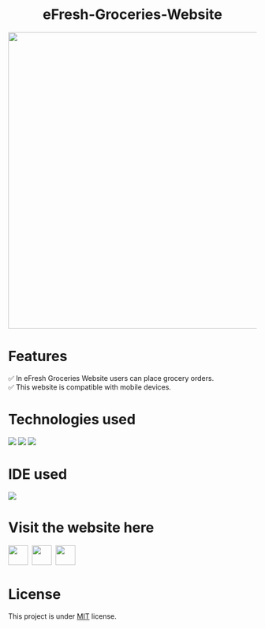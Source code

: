 <h1 align="center">eFresh-Groceries-Website</h1>
<div align="center">
<img width="600" src="https://github.com/ValentineFernandes/ValentineFernandes/blob/main/Portfolio/eFreshGroceriesWebsite.png" />
</div> 

# Features
✅ In eFresh Groceries Website users can place grocery orders.<br/>
✅ This website is compatible with mobile devices.

# Technologies used
<img src="https://img.shields.io/badge/HTML5-FF3300?style=for-the-badge&logo=html5&logoColor=white">
<img src="https://img.shields.io/badge/CSS3-0066FF?style=for-the-badge&logo=css3&logoColor=white">
<img src="https://img.shields.io/badge/Bootstrap-993399?style=for-the-badge&logo=bootstrap&logoColor=white">

# IDE used
<img src="https://img.shields.io/badge/sublime_text-%23575757.svg?&style=for-the-badge&logo=sublime-text&logoColor=important">

# Visit the website here
<a href="https://valentinefernandes.github.io/eFresh-Groceries-Website/">
<img width="40" height="40" src="https://github.com/ValentineFernandes/ValentineFernandes/blob/main/Portfolio/github.png"></a>
&nbsp;<a href="https://efreshgroceries.netlify.app"><img width="40" height="40" src="https://github.com/ValentineFernandes/ValentineFernandes/blob/main/Portfolio/netlify.jpg"></a>
&nbsp;<a href="https://e-fresh-groceries-website.vercel.app/"><img width="40" height="40" src="https://github.com/ValentineFernandes/ValentineFernandes/blob/main/Portfolio/vercel.png"></a>


# License 
This project is under <a href="https://github.com/ValentineFernandes/eFresh-Groceries-Website/blob/main/LICENSE">MIT</a> license.


